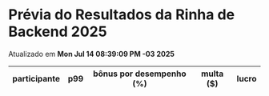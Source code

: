 # Prévia do Resultados da Rinha de Backend 2025
Atualizado em **Mon Jul 14 08:39:09 PM -03 2025**


| participante | p99 | bônus por desempenho (%) | multa ($) | lucro |
| -- | -- | -- | -- | -- |
